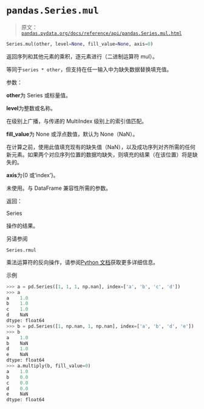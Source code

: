 # `pandas.Series.mul`

> 原文：[`pandas.pydata.org/docs/reference/api/pandas.Series.mul.html`](https://pandas.pydata.org/docs/reference/api/pandas.Series.mul.html)

```py
Series.mul(other, level=None, fill_value=None, axis=0)
```

返回序列和其他元素的乘积，逐元素进行（二进制运算符 mul）。

等同于`series * other`，但支持在任一输入中为缺失数据替换填充值。

参数：

**other**为 Series 或标量值。

**level**为整数或名称。

在级别上广播，与传递的 MultiIndex 级别上的索引值匹配。

**fill_value**为 None 或浮点数值，默认为 None（NaN）。

在计算之前，使用此值填充现有的缺失值（NaN），以及成功序列对齐所需的任何新元素。如果两个对应序列位置的数据均缺失，则填充的结果（在该位置）将是缺失的。

**axis**为{0 或‘index’}。

未使用。与 DataFrame 兼容性所需的参数。

返回：

Series

操作的结果。

另请参阅

`Series.rmul`

乘法运算符的反向操作，请参阅[Python 文档](https://docs.python.org/3/reference/datamodel.html#emulating-numeric-types)获取更多详细信息。

示例

```py
>>> a = pd.Series([1, 1, 1, np.nan], index=['a', 'b', 'c', 'd'])
>>> a
a    1.0
b    1.0
c    1.0
d    NaN
dtype: float64
>>> b = pd.Series([1, np.nan, 1, np.nan], index=['a', 'b', 'd', 'e'])
>>> b
a    1.0
b    NaN
d    1.0
e    NaN
dtype: float64
>>> a.multiply(b, fill_value=0)
a    1.0
b    0.0
c    0.0
d    0.0
e    NaN
dtype: float64 
```
